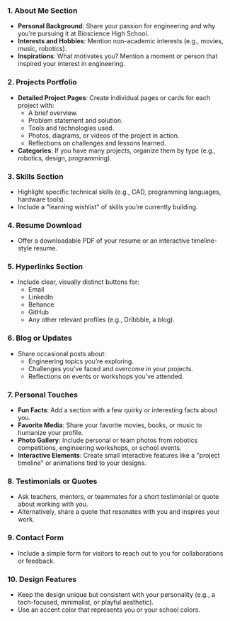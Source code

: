 
### **1. About Me Section**
- **Personal Background**: Share your passion for engineering and why you’re pursuing it at Bioscience High School.
- **Interests and Hobbies**: Mention non-academic interests (e.g., movies, music, robotics).
- **Inspirations**: What motivates you? Mention a moment or person that inspired your interest in engineering.

### **2. Projects Portfolio**
- **Detailed Project Pages**: Create individual pages or cards for each project with:
  - A brief overview.
  - Problem statement and solution.
  - Tools and technologies used.
  - Photos, diagrams, or videos of the project in action.
  - Reflections on challenges and lessons learned.
- **Categories**: If you have many projects, organize them by type (e.g., robotics, design, programming).

### **3. Skills Section**
- Highlight specific technical skills (e.g., CAD, programming languages, hardware tools).
- Include a "learning wishlist" of skills you’re currently building.

### **4. Resume Download**
- Offer a downloadable PDF of your resume or an interactive timeline-style resume.

### **5. Hyperlinks Section**
- Include clear, visually distinct buttons for:
  - Email
  - LinkedIn
  - Behance
  - GitHub
  - Any other relevant profiles (e.g., Dribbble, a blog).

### **6. Blog or Updates**
- Share occasional posts about:
  - Engineering topics you’re exploring.
  - Challenges you’ve faced and overcome in your projects.
  - Reflections on events or workshops you’ve attended.

### **7. Personal Touches**
- **Fun Facts**: Add a section with a few quirky or interesting facts about you.
- **Favorite Media**: Share your favorite movies, books, or music to humanize your profile.
- **Photo Gallery**: Include personal or team photos from robotics competitions, engineering workshops, or school events.
- **Interactive Elements**: Create small interactive features like a "project timeline" or animations tied to your designs.

### **8. Testimonials or Quotes**
- Ask teachers, mentors, or teammates for a short testimonial or quote about working with you.
- Alternatively, share a quote that resonates with you and inspires your work.

### **9. Contact Form**
- Include a simple form for visitors to reach out to you for collaborations or feedback.

### **10. Design Features**
- Keep the design unique but consistent with your personality (e.g., a tech-focused, minimalist, or playful aesthetic).
- Use an accent color that represents you or your school colors.

